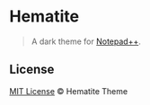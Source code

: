 # Hematite

> A dark theme for [Notepad++](https://notepad-plus-plus.org/).

## License

[MIT License](./LICENSE) © Hematite Theme
